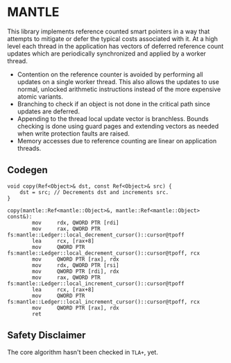 # MANTLE
This library implements reference counted smart pointers in a way that attempts to mitigate or defer the typical costs associated with it. At a high level each thread in the application has vectors of deferred reference count updates which are periodically synchronized and applied by a worker thread.

* Contention on the reference counter is avoided by performing all updates on a single worker thread. This also allows the updates to use normal, unlocked arithmetic instructions instead of the more expensive atomic variants.
* Branching to check if an object is not done in the critical path since updates are deferred.
* Appending to the thread local update vector is branchless. Bounds checking is done using guard pages and extending vectors as needed when write protection faults are raised.
* Memory accesses due to reference counting are linear on application threads.

## Codegen
```
void copy(Ref<Object>& dst, const Ref<Object>& src) {
    dst = src; // Decrements dst and increments src.
}
```

```
copy(mantle::Ref<mantle::Object>&, mantle::Ref<mantle::Object> const&):
        mov     rdx, QWORD PTR [rdi]
        mov     rax, QWORD PTR fs:mantle::Ledger::local_decrement_cursor()::cursor@tpoff
        lea     rcx, [rax+8]
        mov     QWORD PTR fs:mantle::Ledger::local_decrement_cursor()::cursor@tpoff, rcx
        mov     QWORD PTR [rax], rdx
        mov     rdx, QWORD PTR [rsi]
        mov     QWORD PTR [rdi], rdx
        mov     rax, QWORD PTR fs:mantle::Ledger::local_increment_cursor()::cursor@tpoff
        lea     rcx, [rax+8]
        mov     QWORD PTR fs:mantle::Ledger::local_increment_cursor()::cursor@tpoff, rcx
        mov     QWORD PTR [rax], rdx
        ret
```

## Safety Disclaimer
The core algorithm hasn't been checked in `TLA+`, yet.
